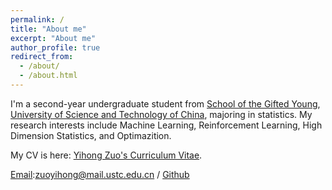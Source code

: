 ```yaml
---
permalink: /
title: "About me"
excerpt: "About me"
author_profile: true
redirect_from: 
  - /about/
  - /about.html
---
```

I'm a second-year undergraduate student from [School of the Gifted Young](https://en.scgy.ustc.edu.cn/), [University of Science and Technology of China](https://en.ustc.edu.cn/), majoring in statistics. My research interests include Machine Learning, Reinforcement Learning, High Dimension Statistics, and Optimazition.

My CV is here: [Yihong Zuo's Curriculum Vitae](../assets/Curriculum_Vitae.pdf).

[Email](mailto:zuoyihong@mail.ustc.edu.cn):zuoyihong@mail.ustc.edu.cn / [Github](https://github.com/zuoooooooo) 

